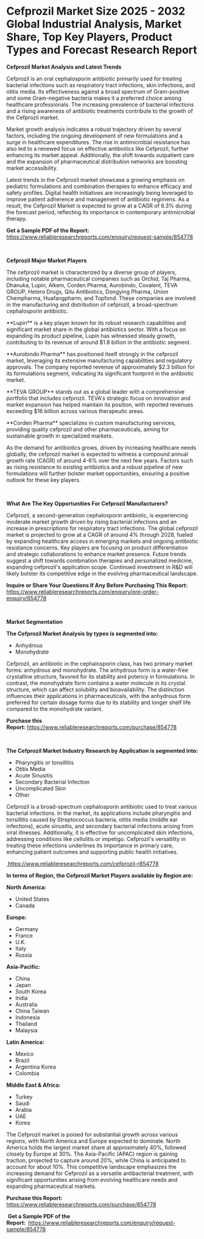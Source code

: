 <p><h1>Cefprozil Market Size 2025 - 2032 Global Industrial Analysis, Market Share, Top Key Players, Product Types and Forecast Research Report</h1></p><p><strong>Cefprozil Market Analysis and Latest Trends</strong></p>
<p><p>Cefprozil is an oral cephalosporin antibiotic primarily used for treating bacterial infections such as respiratory tract infections, skin infections, and otitis media. Its effectiveness against a broad spectrum of Gram-positive and some Gram-negative bacteria makes it a preferred choice among healthcare professionals. The increasing prevalence of bacterial infections and a rising awareness of antibiotic treatments contribute to the growth of the Cefprozil market.</p><p>Market growth analysis indicates a robust trajectory driven by several factors, including the ongoing development of new formulations and a surge in healthcare expenditures. The rise in antimicrobial resistance has also led to a renewed focus on effective antibiotics like Cefprozil, further enhancing its market appeal. Additionally, the shift towards outpatient care and the expansion of pharmaceutical distribution networks are boosting market accessibility.</p><p>Latest trends in the Cefprozil market showcase a growing emphasis on pediatric formulations and combination therapies to enhance efficacy and safety profiles. Digital health initiatives are increasingly being leveraged to improve patient adherence and management of antibiotic regimens. As a result, the Cefprozil Market is expected to grow at a CAGR of 6.3% during the forecast period, reflecting its importance in contemporary antimicrobial therapy.</p></p>
<p><strong>Get a Sample PDF of the Report:&nbsp;</strong> <a href="https://www.reliableresearchreports.com/enquiry/request-sample/854778?utm_campaign=8&utm_medium=2&utm_source=Github&utm_content=ia&utm_term=19042025&utm_id=cefprozil">https://www.reliableresearchreports.com/enquiry/request-sample/854778</a></p>
<p>&nbsp;</p>
<p><strong>Cefprozil Major Market Players</strong></p>
<p><p>The cefprozil market is characterized by a diverse group of players, including notable pharmaceutical companies such as Orchid, Taj Pharma, Dhanuka, Lupin, Alkem, Corden Pharma, Aurobindo, Covalent, TEVA GROUP, Hetero Drugs, Qilu Antibiotics, Dongying Pharma, Union Chempharma, Huafangpharm, and Topfond. These companies are involved in the manufacturing and distribution of cefprozil, a broad-spectrum cephalosporin antibiotic.</p><p>**Lupin** is a key player known for its robust research capabilities and significant market share in the global antibiotics sector. With a focus on expanding its product pipeline, Lupin has witnessed steady growth, contributing to its revenue of around $1.8 billion in the antibiotic segment.</p><p>**Aurobindo Pharma** has positioned itself strongly in the cefprozil market, leveraging its extensive manufacturing capabilities and regulatory approvals. The company reported revenue of approximately $2.3 billion for its formulations segment, indicating its significant footprint in the antibiotic market.</p><p>**TEVA GROUP** stands out as a global leader with a comprehensive portfolio that includes cefprozil. TEVA's strategic focus on innovation and market expansion has helped maintain its position, with reported revenues exceeding $16 billion across various therapeutic areas.</p><p>**Corden Pharma** specializes in custom manufacturing services, providing quality cefprozil and other pharmaceuticals, aiming for sustainable growth in specialized markets.</p><p>As the demand for antibiotics grows, driven by increasing healthcare needs globally, the cefprozil market is expected to witness a compound annual growth rate (CAGR) of around 4-6% over the next few years. Factors such as rising resistance to existing antibiotics and a robust pipeline of new formulations will further bolster market opportunities, ensuring a positive outlook for these key players.</p></p>
<p>&nbsp;</p>
<p><strong>What Are The Key Opportunities For Cefprozil Manufacturers?</strong></p>
<p><p>Cefprozil, a second-generation cephalosporin antibiotic, is experiencing moderate market growth driven by rising bacterial infections and an increase in prescriptions for respiratory tract infections. The global cefprozil market is projected to grow at a CAGR of around 4% through 2028, fueled by expanding healthcare access in emerging markets and ongoing antibiotic resistance concerns. Key players are focusing on product differentiation and strategic collaborations to enhance market presence. Future trends suggest a shift towards combination therapies and personalized medicine, expanding cefprozil's application scope. Continued investment in R&D will likely bolster its competitive edge in the evolving pharmaceutical landscape.</p></p>
<p><strong>Inquire or Share Your Questions If Any Before Purchasing This Report:</strong> <a href="https://www.reliableresearchreports.com/enquiry/pre-order-enquiry/854778?utm_campaign=8&utm_medium=2&utm_source=Github&utm_content=ia&utm_term=19042025&utm_id=cefprozil">https://www.reliableresearchreports.com/enquiry/pre-order-enquiry/854778</a></p>
<p>&nbsp;</p>
<p><strong>Market Segmentation</strong></p>
<p><strong>The Cefprozil Market Analysis by types is segmented into:</strong></p>
<p><ul><li>Anhydrous</li><li>Monohydrate</li></ul></p>
<p><p>Cefprozil, an antibiotic in the cephalosporin class, has two primary market forms: anhydrous and monohydrate. The anhydrous form is a water-free crystalline structure, favored for its stability and potency in formulations. In contrast, the monohydrate form contains a water molecule in its crystal structure, which can affect solubility and bioavailability. The distinction influences their applications in pharmaceuticals, with the anhydrous form preferred for certain dosage forms due to its stability and longer shelf life compared to the monohydrate variant.</p></p>
<p><strong>Purchase this Report:&nbsp;</strong><a href="https://www.reliableresearchreports.com/purchase/854778?utm_campaign=8&utm_medium=2&utm_source=Github&utm_content=ia&utm_term=19042025&utm_id=cefprozil">https://www.reliableresearchreports.com/purchase/854778</a></p>
<p>&nbsp;</p>
<p><strong>The Cefprozil Market Industry Research by Application is segmented into:</strong></p>
<p><ul><li>Pharyngitis or tonsillitis</li><li>Otitis Media</li><li>Acute Sinusitis</li><li>Secondary Bacterial Infection</li><li>Uncomplicated Skin</li><li>Other</li></ul></p>
<p><p>Cefprozil is a broad-spectrum cephalosporin antibiotic used to treat various bacterial infections. In the market, its applications include pharyngitis and tonsillitis caused by Streptococcus bacteria, otitis media (middle ear infections), acute sinusitis, and secondary bacterial infections arising from viral illnesses. Additionally, it is effective for uncomplicated skin infections, addressing conditions like cellulitis or impetigo. Cefprozil's versatility in treating these infections underlines its importance in primary care, enhancing patient outcomes and supporting public health initiatives.</p></p>
<p><a href="https://www.reliableresearchreports.com/cefprozil-r854778?utm_campaign=8&utm_medium=2&utm_source=Github&utm_content=ia&utm_term=19042025&utm_id=cefprozil">&nbsp;https://www.reliableresearchreports.com/cefprozil-r854778</a></p>
<p><strong>In terms of Region, the Cefprozil Market Players available by Region are:</strong></p>
<p>
    <p> <strong> North America: </strong>
        <ul>
            <li>United States</li>
            <li>Canada</li>
        </ul>
        </p> 
    <p> <strong> Europe: </strong>
        <ul>
            <li>Germany</li>
            <li>France</li>
            <li>U.K.</li>
            <li>Italy</li>
            <li>Russia</li>
        </ul>
        </p> 
    <p> <strong> Asia-Pacific: </strong>
        <ul>
            <li>China</li>
            <li>Japan</li>
            <li>South Korea</li>
            <li>India</li>
            <li>Australia</li>
            <li>China Taiwan</li>
            <li>Indonesia</li>
            <li>Thailand</li>
            <li>Malaysia</li>
        </ul>
        </p> 
    <p> <strong> Latin America: </strong>
        <ul>
            <li>Mexico</li>
            <li>Brazil</li>
            <li>Argentina Korea</li>
            <li>Colombia</li>
        </ul>
        </p> 
    <p> <strong> Middle East & Africa: </strong>
        <ul>
            <li>Turkey</li>
            <li>Saudi</li>
            <li>Arabia</li>
            <li>UAE</li>
            <li>Korea</li>
        </ul>
    </p>
    </p>
<p><p>The Cefprozil market is poised for substantial growth across various regions, with North America and Europe expected to dominate. North America holds the largest market share at approximately 40%, followed closely by Europe at 30%. The Asia-Pacific (APAC) region is gaining traction, projected to capture around 20%, while China is anticipated to account for about 10%. This competitive landscape emphasizes the increasing demand for Cefprozil as a versatile antibacterial treatment, with significant opportunities arising from evolving healthcare needs and expanding pharmaceutical markets.</p></p>
<p><strong>Purchase this Report: </strong><a href="https://www.reliableresearchreports.com/purchase/854778?utm_campaign=8&utm_medium=2&utm_source=Github&utm_content=ia&utm_term=19042025&utm_id=cefprozil">https://www.reliableresearchreports.com/purchase/854778</a></p>
<p>&nbsp;<strong>Get a Sample PDF of the Report:&nbsp;&nbsp;</strong><a href="https://www.reliableresearchreports.com/enquiry/request-sample/854778?utm_campaign=8&utm_medium=2&utm_source=Github&utm_content=ia&utm_term=19042025&utm_id=cefprozil">https://www.reliableresearchreports.com/enquiry/request-sample/854778</a></p>
<p><strong></strong></p>
<p><p></p><p></p><p></p></p>